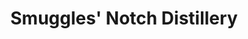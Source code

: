 ---
title: "Smuggles' Notch Distillery"
url: /waterbury-center/smuggles-notch-distillery/
shop: Spirituosen
---